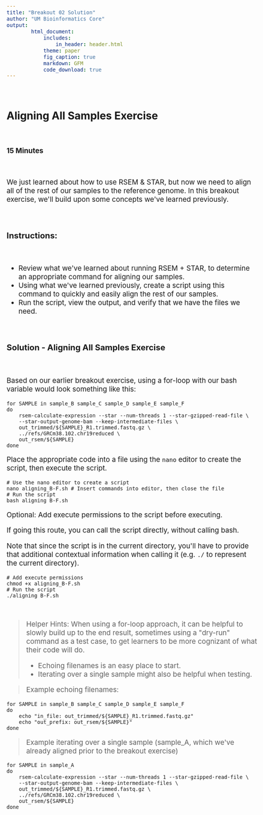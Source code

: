 ```yaml
---
title: "Breakout 02 Solution"
author: "UM Bioinformatics Core"
output:
        html_document:
            includes:
                in_header: header.html
            theme: paper
            fig_caption: true
            markdown: GFM
            code_download: true
---
```

<style type="text/css">
body{ /* Normal  */
      font-size: 14pt;
  }
pre {
  font-size: 12pt
}
</style>

<br>

## Aligning All Samples Exercise

<br>

**15 Minutes**

<br>

We just learned about how to use RSEM & STAR, but now we need to align all of the rest of our samples to the reference genome. In this breakout exercise, we'll build upon some concepts we've learned previously.

<br>

### Instructions:

<br>

- Review what we've learned about running RSEM + STAR, to determine an appropriate command for aligning our samples.
- Using what we've learned previously, create a script using this command to quickly and easily align the rest of our samples.
- Run the script, view the output, and verify that we have the files we need.

<br>

### Solution - Aligning All Samples Exercise

<br>

Based on our earlier breakout exercise, using a for-loop with our bash variable would look something like this:

    for SAMPLE in sample_B sample_C sample_D sample_E sample_F
    do
        rsem-calculate-expression --star --num-threads 1 --star-gzipped-read-file \
        --star-output-genome-bam --keep-intermediate-files \
        out_trimmed/${SAMPLE}_R1.trimmed.fastq.gz \
        ../refs/GRCm38.102.chr19reduced \
        out_rsem/${SAMPLE}
    done

Place the appropriate code into a file using the `nano` editor to create the script, then execute the script.

    # Use the nano editor to create a script
    nano aligning_B-F.sh # Insert commands into editor, then close the file
    # Run the script
    bash aligning_B-F.sh

Optional: Add execute permissions to the script before executing.

If going this route, you can call the script directly, without calling bash.

Note that since the script is in the current directory, you'll have to provide that additional contextual information when calling it (e.g. `./` to represent the current directory).

    # Add execute permissions
    chmod +x aligning_B-F.sh
    # Run the script
    ./aligning_B-F.sh

<br>

> Helper Hints: When using a for-loop approach, it can be helpful to slowly build up to the end result, sometimes using a "dry-run" command as a test case, to get learners to be more cognizant of what their code will do.
>
>    - Echoing filenames is an easy place to start.
>    - Iterating over a single sample might also be helpful when testing.

> Example echoing filenames:

    for SAMPLE in sample_B sample_C sample_D sample_E sample_F
    do
        echo "in_file: out_trimmed/${SAMPLE}_R1.trimmed.fastq.gz"
        echo "out_prefix: out_rsem/${SAMPLE}"
    done

> Example iterating over a single sample (sample_A, which we've already aligned prior to the breakout exercise)

    for SAMPLE in sample_A
    do
        rsem-calculate-expression --star --num-threads 1 --star-gzipped-read-file \
        --star-output-genome-bam --keep-intermediate-files \
        out_trimmed/${SAMPLE}_R1.trimmed.fastq.gz \
        ../refs/GRCm38.102.chr19reduced \
        out_rsem/${SAMPLE}
    done

<br>
